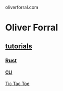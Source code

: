 oliverforral.com

# Oliver Forral

## [tutorials](tutorials)

### [Rust](tutorials/rust)

#### [CLI](tutorials/rust/cli)

[Tic Tac Toe](tutorials/rust/cli/tic-tac-toe)
